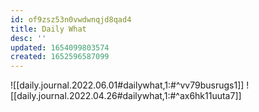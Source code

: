 ```yaml
---
id: of9zsz53n0vwdwnqjd8qad4
title: Daily What
desc: ''
updated: 1654099803574
created: 1652596587099
---
```


![[daily.journal.2022.06.01#dailywhat,1:#^vv79busrugs1]]
![[daily.journal.2022.04.26#dailywhat,1:#^ax6hk11uuta7]]